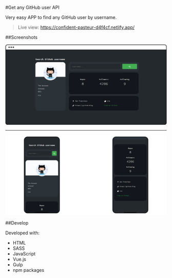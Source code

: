 #Get any GitHub user API

Very easy APP to find any GitHub user by username.

> Live view: https://confident-pasteur-d4f4cf.netlify.app/

##Screenshots

![get any github username desktop screenshot](./mockups/get-any-github-user-desktop.png)
****
![get any github username mobile screenshot](./mockups/get-any-github-user-mobile.png)


##Develop

Developed with:
- HTML
- SASS
- JavaScript
- Vue.js
- Gulp
- npm packages